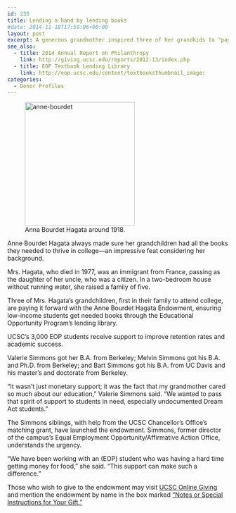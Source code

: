 ```yaml
---
id: 235
title: Lending a hand by lending books
#date: 2014-11-18T17:59:06+00:00
layout: post
excerpt: A generous grandmother inspired three of her grandkids to "pay it forward" and help low-income students get the books they need.
see_also:
  - title: 2014 Annual Report on Philanthropy
    link: http://giving.ucsc.edu/reports/2012-13/index.php
  - title: EOP Textbook Lending Library
    link: http://eop.ucsc.edu/content/textbooksthumbnail_image:
categories:
  - Donor Profiles
---
```

<figure id="attachment_236" style="width: 250px" class="wp-caption alignright"><img class="size-full wp-image-236" src="https://giving.ucsc.edu/wp-content/uploads/2017/08/anne-bourdet.jpg" alt="anne-bourdet" width="250" height="281" /><figcaption class="wp-caption-text">Anna Bourdet Hagata around 1918.</figcaption></figure> 

Anne Bourdet Hagata always made sure her grandchildren had all the books they needed to thrive in college—an impressive feat considering her background.

Mrs. Hagata, who died in 1977, was an immigrant from France, passing as the daughter of her uncle, who was a citizen. In a two-bedroom house without running water, she raised a family of five.

Three of Mrs. Hagata&#8217;s grandchildren, first in their family to attend college, are paying it forward with the Anne Bourdet Hagata Endowment, ensuring low-income students get needed books through the Educational Opportunity Program&#8217;s lending library.

UCSC&#8217;s 3,000 EOP students receive support to improve retention rates and academic success.

Valerie Simmons got her B.A. from Berkeley; Melvin Simmons got his B.A. and Ph.D. from Berkeley; and Bart Simmons got his B.A. from UC Davis and his master’s and doctorate from Berkeley.

“It wasn’t just monetary support; it was the fact that my grandmother cared so much about our education,” Valerie Simmons said. “We wanted to pass that spirit of support to students in need, especially undocumented Dream Act students.”

The Simmons siblings, with help from the UCSC Chancellor&#8217;s Office’s matching grant, have launched the endowment. Simmons, former director of the campus&#8217;s Equal Employment Opportunity/Affirmative Action Office, understands the urgency.

&#8220;We have been working with an (EOP) student who was having a hard time getting money for food,&#8221; she said. &#8220;This support can make such a difference.&#8221;

Those who wish to give to the endowment may visit [UCSC Online Giving](https://securelb.imodules.com/s/1069/index.aspx?sid=1069&gid=1&pgid=761&cid=1722) and mention the endowment by name in the box marked [&#8220;Notes or Special Instructions for Your Gift.&#8221;](https://securelb.imodules.com/s/1069/index.aspx?sid=1069&gid=1&pgid=761&cid=1722)
